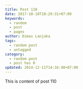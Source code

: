 ```yaml
---
title: Post 110
date: 2017-10-10T18:29:31+07:00
keywords:
  - random
  - post
  - pages
author: Dimas Lanjaka
tags:
  - random post
  - untagged
category:
  - random post
  - post has 0
updated: 2014-12-11T14:16:40+07:00
---
```

This is content of post 110